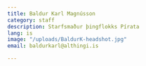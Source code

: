 ```yaml
---
title: Baldur Karl Magnússon
category: staff
description: Starfsmaður þingflokks Pírata
lang: is
image: "/uploads/BaldurK-headshot.jpg"
email: baldurkarl@althingi.is

---
```

